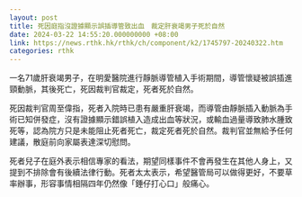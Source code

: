 ```yaml
---
layout: post
title: 死因庭指沒證據顯示誤插導管致出血　裁定肝衰竭男子死於自然
date: 2024-03-22 14:55:20.000000000 +08:00
link: https://news.rthk.hk/rthk/ch/component/k2/1745797-20240322.htm
categories: rthk
---
```


一名71歲肝衰竭男子，在明愛醫院進行靜脈導管植入手術期間，導管懷疑被誤插進頸動脈，其後死亡，死因裁判官裁定，死者死於自然。

死因裁判官周至偉指，死者入院時已患有嚴重肝衰竭，而導管由靜脈插入動脈為手術已知併發症，沒有證據顯示錯誤植入造成出血等狀況，或輸血過量導致肺水腫致死等，認為院方只是未能阻止死者死亡，裁定死者死於自然。裁判官並無給予任何建議，散庭前向家屬表達深切慰問。

死者兒子在庭外表示相信專家的看法，期望同樣事件不會再發生在其他人身上，又提到不排除會有後續法律行動。死者太太表示，希望醫管局可以做得更好，不要草率辦事，形容事情相隔四年仍然像「錘仔打心口」般痛心。
